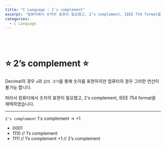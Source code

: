 ```yaml
---
title: "C Language : 2's complement"
excerpt: "컴퓨터에서 숫자의 표현이 필요했고, 2’s complement, IEEE 754 format을 채택하였습니다."
categories:
  - C Language
---
```


<br>

<br>

# ⭐ 2’s complement ⭐

Decimal의 경우 `±`와 `값의 크기`를 통해 숫자를 표현하지만 컴퓨터의 경우 그러한 연산이 불가능 합니다.

따라서 컴퓨터에서 숫자의 표현이 필요했고, 2’s complement, IEEE 754 format을 채택하였습니다.

------

`2's complement`  1's complement -> +1

- 0001
- 1110 // 1’s complement
- 1111 // 1’s complement +1 // 2’s complement

<br>

<br>

